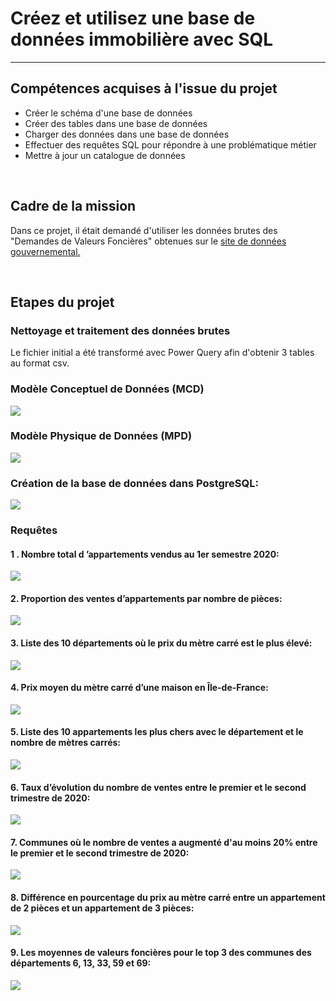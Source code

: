 # Créez et utilisez une base de données immobilière avec SQL
---

## Compétences acquises à l'issue du projet
* Créer le schéma d'une base de données
* Créer des tables dans une base de données
* Charger des données dans une base de données
* Effectuer des requêtes SQL pour répondre à une problématique métier
* Mettre à jour un catalogue de données

<br>

## Cadre de la mission
Dans ce projet, il était demandé d'utiliser les données brutes des "Demandes de Valeurs Foncières" obtenues sur le <a href="https://www.data.gouv.fr">site de données gouvernemental.</a>  

<br>

## Etapes du projet

### Nettoyage et traitement des données brutes
Le fichier initial a été transformé avec Power Query afin d'obtenir 3 tables au format csv.
<br>

### Modèle Conceptuel de Données (MCD)
<img src="https://github.com/StephaneBertrand34/Projet-SQL/blob/main/P3_BERTRAND_2.%20MCD.jpg"/>
<br>

### Modèle Physique de Données (MPD)
<img src="https://github.com/StephaneBertrand34/Projet-SQL/blob/main/P3_BERTRAND_3.%20MPD.jpg"/>
<br>

### Création de la base de données dans PostgreSQL:
 
<img src="https://github.com/StephaneBertrand34/Projet-SQL/blob/main/Cr%C3%A9ation%20de%20la%20base%20SQL.jpg"/>

<br>

### Requêtes

#### 1 . Nombre total d ’appartements vendus au 1er semestre 2020:
<img src="https://github.com/StephaneBertrand34/Projet-SQL/blob/main/Requ%C3%AAte%201.jpg"/>

#### 2. Proportion des ventes d’appartements par nombre de pièces:
<img src="https://github.com/StephaneBertrand34/Projet-SQL/blob/main/Requ%C3%AAte%202.jpg"/>

#### 3. Liste des 10 départements où le prix du mètre carré est le plus élevé:
<img src="https://github.com/StephaneBertrand34/Projet-SQL/blob/main/Requ%C3%AAte%203.jpg"/>

#### 4. Prix moyen du mètre carré d’une maison en Île-de-France:
<img src="https://github.com/StephaneBertrand34/Projet-SQL/blob/main/Requ%C3%AAte%204.jpg"/>

#### 5. Liste des 10 appartements les plus chers avec le département et le nombre de mètres carrés:
<img src="https://github.com/StephaneBertrand34/Projet-SQL/blob/main/Requ%C3%AAte%205.jpg"/>

#### 6. Taux d’évolution du nombre de ventes entre le premier et le second trimestre de 2020:
<img src="https://github.com/StephaneBertrand34/Projet-SQL/blob/main/Requ%C3%AAte%206.jpg"/>

#### 7. Communes où le nombre de ventes a augmenté d'au moins 20% entre le premier et le second trimestre de 2020:
<img src="https://github.com/StephaneBertrand34/Projet-SQL/blob/main/Requ%C3%AAte%207.jpg"/>

#### 8. Différence en pourcentage du prix au mètre carré entre un appartement de 2 pièces et un appartement de 3 pièces:
<img src="https://github.com/StephaneBertrand34/Projet-SQL/blob/main/Requ%C3%AAte%208.jpg"/>

#### 9. Les moyennes de valeurs foncières pour le top 3 des communes des départements 6, 13, 33, 59 et 69:
<img src="https://github.com/StephaneBertrand34/Projet-SQL/blob/main/Requ%C3%AAte%209.jpg"/>
